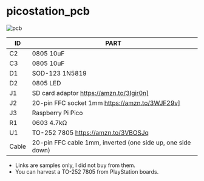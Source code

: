 # picostation_pcb

![pcb](https://github.com/paulocode/picostation_pcb/raw/main/images/top.svg)

| ID | PART |
|---|---|
| C2 | 0805 10uF  |
| C3 | 0805 10uF |
| D1 | SOD-123 1N5819 |
| D2 | 0805 LED |
| J1 | SD card adaptor https://amzn.to/3Igir0n] 
| J2 | 20-pin FFC socket 1mm https://amzn.to/3WJF29v] 
| J3 | Raspberry Pi Pico |
| R1 | 0603 4.7kΩ |
| U1 | TO-252 7805 https://amzn.to/3VBOSJq 
| Cable | 20-pin FFC cable 1mm, inverted (one side up, one side down)

* Links are samples only, I did not buy from them.
* You can harvest a TO-252 7805 from PlayStation boards.
